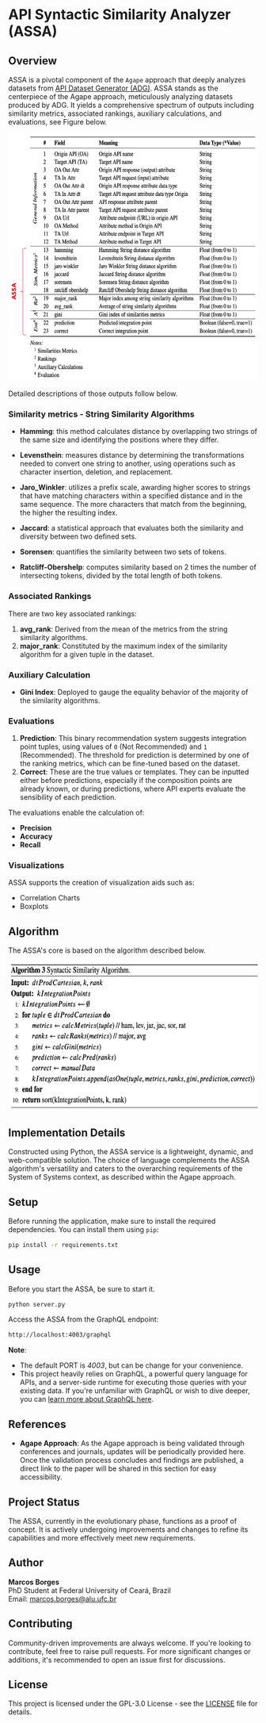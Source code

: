 # API Syntactic Similarity Analyzer (ASSA)

## Overview

ASSA is a pivotal component of the `Agape` approach that deeply analyzes datasets from [API Dataset Generator (ADG)](https://github.com/marcosborges1/api-dataset-generator-service). ASSA stands as the centerpiece of the Agape approach, meticulously analyzing datasets produced by ADG. It yields a comprehensive spectrum of outputs including similarity metrics, associated rankings, auxiliary calculations, and evaluations, see Figure below.

<img src="/images/assa_dataset.png" height="500"/>

Detailed descriptions of those outputs follow below.

### Similarity metrics - String Similarity Algorithms

- **Hamming**: this method calculates distance by overlapping two strings of the same size and identifying the positions where they differ.

- **Levensthein**: measures distance by determining the transformations needed to convert one string to another, using operations such as character insertion, deletion, and replacement.

- **Jaro_Winkler**: utilizes a prefix scale, awarding higher scores to strings that have matching characters within a specified distance and in the same sequence. The more characters that match from the beginning, the higher the resulting index.

- **Jaccard**: a statistical approach that evaluates both the similarity and diversity between two defined sets.

- **Sorensen**: quantifies the similarity between two sets of tokens.

- **Ratcliff-Obershelp**: computes similarity based on 2 times the number of intersecting tokens, divided by the total length of both tokens.

### Associated Rankings

There are two key associated rankings:

1. **avg_rank**: Derived from the mean of the metrics from the string similarity algorithms.
2. **major_rank**: Constituted by the maximum index of the similarity algorithm for a given tuple in the dataset.

### Auxiliary Calculation

- **Gini Index**: Deployed to gauge the equality behavior of the majority of the similarity algorithms.

### Evaluations

1. **Prediction**: This binary recommendation system suggests integration point tuples, using values of `0` (Not Recommended) and `1` (Recommended). The threshold for prediction is determined by one of the ranking metrics, which can be fine-tuned based on the dataset.
2. **Correct**: These are the true values or templates. They can be inputted either before predictions, especially if the composition points are already known, or during predictions, where API experts evaluate the sensibility of each prediction.

The evaluations enable the calculation of:

- **Precision**
- **Accuracy**
- **Recall**

### Visualizations

ASSA supports the creation of visualization aids such as:

- Correlation Charts
- Boxplots

## Algorithm

The ASSA's core is based on the algorithm described below.

<img src="/images/assa_algorithm.png" height="300"/>

## Implementation Details

Constructed using Python, the ASSA service is a lightweight, dynamic, and web-compatible solution. The choice of language complements the ASSA algorithm's versatility and caters to the overarching requirements of the System of Systems context, as described within the Agape approach.

## Setup

Before running the application, make sure to install the required dependencies. You can install them using `pip`:

```bash
pip install -r requirements.txt
```

## Usage

Before you start the ASSA, be sure to start it.

```bash
python server.py
```

Access the ASSA from the GraphQL endpoint:

```bash
http://localhost:4003/graphql
```

**Note**:

- The default PORT is _4003_, but can be change for your convenience.
- This project heavily relies on GraphQL, a powerful query language for APIs, and a server-side runtime for executing those queries with your existing data. If you're unfamiliar with GraphQL or wish to dive deeper, you can [learn more about GraphQL here](https://graphql.org/).

## References

- **Agape Approach**: As the Agape approach is being validated through conferences and journals, updates will be periodically provided here. Once the validation process concludes and findings are published, a direct link to the paper will be shared in this section for easy accessibility.

## Project Status

The ASSA, currently in the evolutionary phase, functions as a proof of concept. It is actively undergoing improvements and changes to refine its capabilities and more effectively meet new requirements.

## Author

**Marcos Borges**  
PhD Student at Federal University of Ceará, Brazil  
Email: [marcos.borges@alu.ufc.br](mailto:marcos.borges@alu.ufc.br)

## Contributing

Community-driven improvements are always welcome. If you're looking to contribute, feel free to raise pull requests. For more significant changes or additions, it's recommended to open an issue first for discussions.

## License

This project is licensed under the GPL-3.0 License - see the [LICENSE](LICENSE) file for details.
